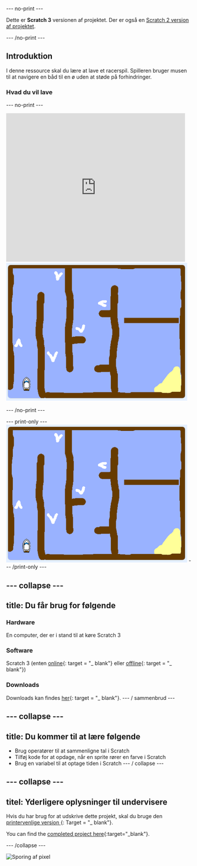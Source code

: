 \--- no-print \---

Dette er **Scratch 3** versionen af projektet. Der er også en [Scratch 2 version af projektet](https://projects.raspberrypi.org/en/projects/boat-race-scratch2).

\--- /no-print \---

## Introduktion

I denne ressource skal du lære at lave et racerspil. Spilleren bruger musen til at navigere en båd til en ø uden at støde på forhindringer.

### Hvad du vil lave

\--- no-print \---

<div class="scratch-preview">
  <iframe allowtransparency="true" width="485" height="402" src="https://scratch.mit.edu/projects/embed/276662533/?autostart=false" frameborder="0" scrolling="no"></iframe>
  <img src="images/boat_race_demo.png">
</div>

\--- /no-print \---

\--- print-only \--- ![boat race demo](images/boat_race_demo.png) \--- /print-only \---

## \--- collapse \---

## title: Du får brug for følgende

### Hardware

En computer, der er i stand til at køre Scratch 3

### Software

Scratch 3 (enten [online](https://rpf.io/scratchon){: target = "_ blank"} eller [offline](https://rpf.io/scratchoff){: target = "_ blank"})

### Downloads

Downloads kan findes [her](http://rpf.io/p/en/boat-race-go){: target = "_ blank"}. \--- / sammenbrud \---

## \--- collapse \---

## title: Du kommer til at lære følgende

- Brug operatører til at sammenligne tal i Scratch
- Tilføj kode for at opdage, når en sprite rører en farve i Scratch
- Brug en variabel til at optage tiden i Scratch \--- / collapse \---

## \--- collapse \---

## titel: Yderligere oplysninger til undervisere

Hvis du har brug for at udskrive dette projekt, skal du bruge den [ printervenlige version ](https://projects.raspberrypi.org/en/projects/boat-race/print) {: Target = "_ blank"}.

You can find the [completed project here](http://rpf.io/p/en/boat-race-get){:target="_blank"}.

\--- /collapse \---

![Sporing af pixel](https://code.org/api/hour/begin_codeclub_boatrace.png)